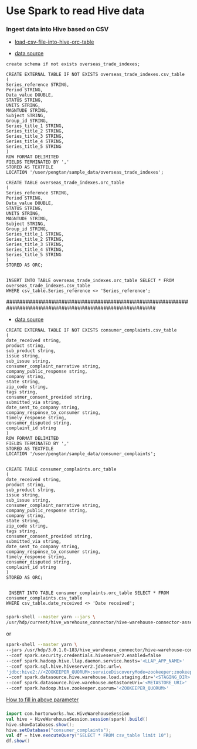 # Use Spark to read Hive data

### Ingest data into Hive based on CSV
- [load-csv-file-into-hive-orc-table](https://bigdataprogrammers.com/load-csv-file-into-hive-orc-table/) 

- [data source](https://www.stats.govt.nz/assets/Uploads/Overseas-trade-indexes-prices-and-volumes/Overseas-trade-indexes-prices-and-volumes-December-2018-quarter-provisional/Download-data/overseas-trade-indexes-december-2018-quarter-provisional-csv.csv)

```hiveql
create schema if not exists overseas_trade_indexes;

CREATE EXTERNAL TABLE IF NOT EXISTS overseas_trade_indexes.csv_table
(
Series_reference STRING,
Period STRING,
Data_value DOUBLE,
STATUS STRING,
UNITS STRING,
MAGNTUDE STRING,
Subject STRING,
Group_id STRING,
Series_title_1 STRING,
Series_title_2 STRING,
Series_title_3 STRING,
Series_title_4 STRING,
Series_title_5 STRING
)
ROW FORMAT DELIMITED
FIELDS TERMINATED BY ','
STORED AS TEXTFILE
LOCATION '/user/pengtan/sample_data/overseas_trade_indexes';

CREATE TABLE overseas_trade_indexes.orc_table
(
Series_reference STRING,
Period STRING,
Data_value DOUBLE,
STATUS STRING,
UNITS STRING,
MAGNTUDE STRING,
Subject STRING,
Group_id STRING,
Series_title_1 STRING,
Series_title_2 STRING,
Series_title_3 STRING,
Series_title_4 STRING,
Series_title_5 STRING
)
STORED AS ORC;


INSERT INTO TABLE overseas_trade_indexes.orc_table SELECT * FROM overseas_trade_indexes.csv_table
WHERE csv_table.Series_reference <> 'Series_reference';
```
######################################################################################################

- [data source](https://data.consumerfinance.gov/api/views/s6ew-h6mp/rows.csv?accessType=DOWNLOAD)

```hiveql
CREATE EXTERNAL TABLE IF NOT EXISTS consumer_complaints.csv_table
(
date_received string,
product string,
sub_product string,
issue string,
sub_issue string,
consumer_complaint_narrative string,
company_public_response string,
company string,
state string,
zip_code string,
tags string,
consumer_consent_provided string,
submitted_via string,
date_sent_to_company string,
company_response_to_consumer string,
timely_response string,
consumer_disputed string,
complaint_id string
)
ROW FORMAT DELIMITED
FIELDS TERMINATED BY ','
STORED AS TEXTFILE
LOCATION '/user/pengtan/sample_data/consumer_complaints';

```
```hiveql

CREATE TABLE consumer_complaints.orc_table
(
date_received string,
product string,
sub_product string,
issue string,
sub_issue string,
consumer_complaint_narrative string,
company_public_response string,
company string,
state string,
zip_code string,
tags string,
consumer_consent_provided string,
submitted_via string,
date_sent_to_company string,
company_response_to_consumer string,
timely_response string,
consumer_disputed string,
complaint_id string
)
STORED AS ORC;

 
 INSERT INTO TABLE consumer_complaints.orc_table SELECT * FROM consumer_complaints.csv_table
WHERE csv_table.date_received <> 'Date received';

```

###

```bash
spark-shell --master yarn --jars \
/usr/hdp/current/hive_warehouse_connector/hive-warehouse-connector-assembly-1.0.0.3.1.0.0-78.jar
```
or 

```bash
spark-shell --master yarn \
--jars /usr/hdp/3.0.1.0-183/hive_warehouse_connector/hive-warehouse-connector-assembly-1.0.0.3.0.1.0-183.jar \
--conf spark.security.credentials.hiveserver2.enabled=false
--conf spark.hadoop.hive.llap.daemon.service.hosts='<LLAP_APP_NAME>'
--conf spark.sql.hive.hiveserver2.jdbc.url=\
'jdbc:hive2://<ZOOKEEPER_QUORUM>;serviceDiscoveryMode=zookeeper;zookeeperNamespace=hiveserver2-interactive'
--conf spark.datasource.hive.warehouse.load.staging.dir='<STAGING_DIR>'
--conf spark.datasource.hive.warehouse.metastoreUri='<METASTORE_URI>'
--conf spark.hadoop.hive.zookeeper.quorum='<ZOOKEEPER_QUORUM>'
```
[How to fill in above parameter](https://docs.hortonworks.com/HDPDocuments/HDP3/HDP-3.0.0/integrating-hive/content/hive_configure_a_spark_hive_connection.html)


###




```scala
import com.hortonworks.hwc.HiveWarehouseSession
val hive = HiveWarehouseSession.session(spark).build()
hive.showDatabases.show();
hive.setDatabase("consumer_complaints");
val df = hive.executeQuery("SELECT * FROM csv_table limit 10");
df.show()
```